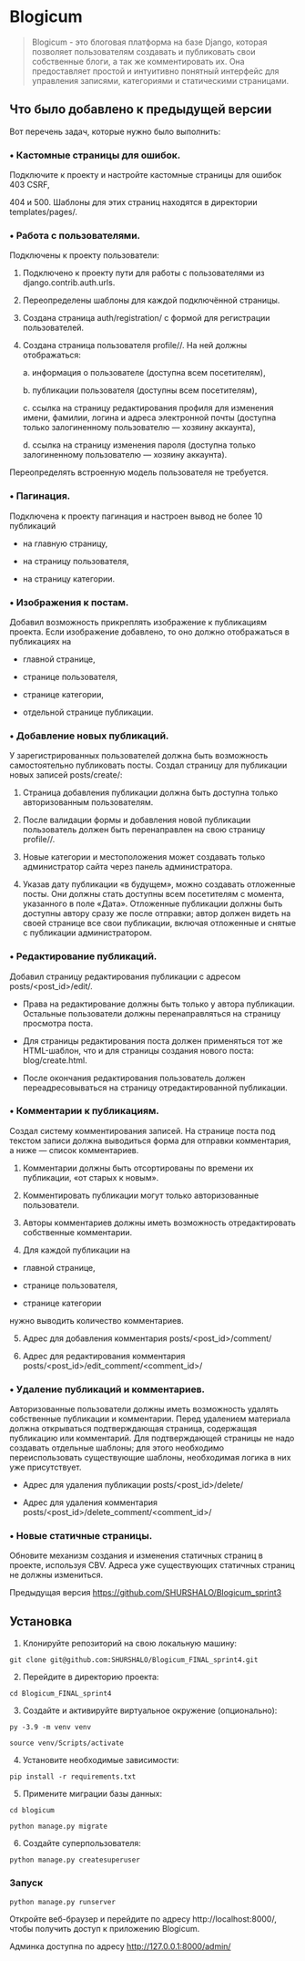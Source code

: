 # Blogicum

>Blogicum - это блоговая платформа на базе Django, которая позволяет пользователям создавать и публиковать свои собственные блоги, а так же комментировать их. Она предоставляет простой и интуитивно понятный интерфейс для управления записями, категориями и статическими страницами.

## Что было добавлено к предыдущей версии

Вот перечень задач, которые нужно было выполнить:

### • Кастомные страницы для ошибок.
Подключите к проекту и настройте кастомные страницы для ошибок 403 CSRF,

404 и 500. Шаблоны для этих страниц находятся в директории templates/pages/.

### • Работа с пользователями.

  Подключены к проекту пользователи:
  
1. Подключено к проекту пути для работы с пользователями из django.contrib.auth.urls.

2. Переопределены шаблоны для каждой подключённой страницы.

3. Создана страница auth/registration/ с формой для регистрации пользователей.

4. Создана страница пользователя profile/<username>/. На ней должны отображаться:

   a. информация о пользователе (доступна всем посетителям),

   b. публикации пользователя (доступны всем посетителям),

   c. ссылка на страницу редактирования профиля для изменения имени, фамилии, логина и адреса электронной почты (доступна только залогиненному пользователю — хозяину аккаунта),

   d. ссылка на страницу изменения пароля (доступна только залогиненному пользователю — хозяину аккаунта).

Переопределять встроенную модель пользователя не требуется.

### • Пагинация.

Подключена к проекту пагинация и настроен вывод не более 10 публикаций
  
  - на главную страницу,
  
  - на страницу пользователя,
  
  - на страницу категории.

### • Изображения к постам.

Добавил возможность прикреплять изображение к публикациям проекта. Если изображение добавлено, то оно должно отображаться в публикациях на
  
  - главной странице,
  
  - странице пользователя,
  
  - странице категории,
  
  - отдельной странице публикации.

### • Добавление новых публикаций.

У зарегистрированных пользователей должна быть возможность самостоятельно публиковать посты. Создал страницу для публикации новых записей posts/create/:

1. Страница добавления публикации должна быть доступна только авторизованным пользователям.

2. После валидации формы и добавления новой публикации пользователь должен быть перенаправлен на свою страницу profile/<username>/.

3. Новые категории и местоположения может создавать только администратор сайта через панель администратора.

4. Указав дату публикации «в будущем», можно создавать отложенные посты. Они должны стать доступны всем посетителям с момента, указанного в поле «Дата». Отложенные публикации должны быть доступны автору сразу же после отправки; автор должен видеть на своей странице все свои публикации, включая отложенные и снятые с публикации администратором.

### • Редактирование публикаций.

Добавил страницу редактирования публикации с адресом posts/<post_id>/edit/.
  
  - Права на редактирование должны быть только у автора публикации. Остальные пользователи должны перенаправляться на страницу просмотра поста.
  
  - Для страницы редактирования поста должен применяться тот же HTML-шаблон, что и для страницы создания нового поста: blog/create.html.
  
  - После окончания редактирования пользователь должен переадресовываться на страницу отредактированной публикации.

### • Комментарии к публикациям.

Создал систему комментирования записей. На странице поста под текстом записи должна выводиться форма для отправки комментария, а ниже — список комментариев.

1. Комментарии должны быть отсортированы по времени их публикации, «от старых к новым».

2. Комментировать публикации могут только авторизованные пользователи.

3. Авторы комментариев должны иметь возможность отредактировать собственные комментарии.

4. Для каждой публикации на
  
  - главной странице,
  
  - странице пользователя,
  
  - странице категории

нужно выводить количество комментариев.

5. Адрес для добавления комментария posts/<post_id>/comment/

6. Адрес для редактирования комментария posts/<post_id>/edit_comment/<comment_id>/

### • Удаление публикаций и комментариев.

Авторизованные пользователи должны иметь возможность удалять собственные публикации и комментарии. Перед удалением материала должна открываться подтверждающая страница, содержащая публикацию или комментарий. Для подтверждающей страницы не надо создавать отдельные 
шаблоны; для этого необходимо переиспользовать существующие шаблоны, необходимая логика в них уже присутствует.
  
  - Адрес для удаления публикации posts/<post_id>/delete/
  
  - Адрес для удаления комментария posts/<post_id>/delete_comment/<comment_id>/

### • Новые статичные страницы.

Обновите механизм создания и изменения статичных страниц в проекте, используя CBV. Адреса уже существующих статичных страниц не должны измениться.


Предыдущая версия https://github.com/SHURSHALO/Blogicum_sprint3
## Установка
1. Клонируйте репозиторий на свою локальную машину:
```
git clone git@github.com:SHURSHALO/Blogicum_FINAL_sprint4.git
```
2. Перейдите в директорию проекта:
```
cd Blogicum_FINAL_sprint4
```
3. Создайте и активируйте виртуальное окружение (опционально):
```
py -3.9 -m venv venv
```
```
source venv/Scripts/activate
```

4. Установите необходимые зависимости:
```
pip install -r requirements.txt
```
5. Примените миграции базы данных:
```
cd blogicum
```
```
python manage.py migrate
```
6. Создайте суперпользователя:
```
python manage.py createsuperuser
```
### Запуск
```
python manage.py runserver
```
Откройте веб-браузер и перейдите по адресу http://localhost:8000/, чтобы получить доступ к приложению Blogicum.

Админка доступна по адресу http://127.0.0.1:8000/admin/